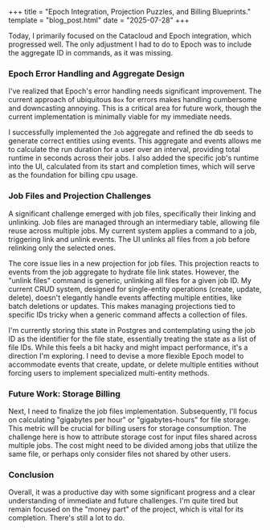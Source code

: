 +++
title = "Epoch Integration, Projection Puzzles, and Billing Blueprints."
template = "blog_post.html"
date = "2025-07-28"
+++

Today, I primarily focused on the Catacloud and Epoch integration, which progressed well. The only adjustment I had to do to Epoch was to include the aggregate ID in commands, as it was missing.

### Epoch Error Handling and Aggregate Design

I've realized that Epoch's error handling needs significant improvement. The current approach of ubiquitous `Box` for errors makes handling cumbersome and downcasting annoying. This is a critical area for future work, though the current implementation is minimally viable for my immediate needs.

I successfully implemented the `Job` aggregate and refined the db seeds to generate correct entities using events. This aggregate and events allows me to calculate the run duration for a user over an interval, providing total runtime in seconds across their jobs. I also added the specific job's runtime into the UI, calculated from its start and completion times, which will serve as the foundation for billing cpu usage.

### Job Files and Projection Challenges

A significant challenge emerged with job files, specifically their linking and unlinking. Job files are managed through an intermediary table, allowing file reuse across multiple jobs. My current system applies a command to a job, triggering link and unlink events. The UI unlinks all files from a job before relinking only the selected ones.

The core issue lies in a new projection for job files. This projection reacts to events from the job aggregate to hydrate file link states. However, the "unlink files" command is generic, unlinking all files for a given job ID. My current CRUD system, designed for single-entity operations (create, update, delete), doesn't elegantly handle events affecting multiple entities, like batch deletions or updates. This makes managing projections tied to specific IDs tricky when a generic command affects a collection of files.

I'm currently storing this state in Postgres and contemplating using the job ID as the identifier for the file state, essentially treating the state as a list of file IDs. While this feels a bit hacky and might impact performance, it's a direction I'm exploring. I need to devise a more flexible Epoch model to accommodate events that create, update, or delete multiple entities without forcing users to implement specialized multi-entity methods.

### Future Work: Storage Billing

Next, I need to finalize the job files implementation. Subsequently, I'll focus on calculating "gigabytes per hour" or "gigabytes-hours" for file storage. This metric will be crucial for billing users for storage consumption. The challenge here is how to attribute storage cost for input files shared across multiple jobs. The cost might need to be divided among jobs that utilize the same file, or perhaps only consider files not shared by other users.

### Conclusion

Overall, it was a productive day with some significant progress and a clear understanding of immediate and future challenges. I'm quite tired but remain focused on the "money part" of the project, which is vital for its completion. There's still a lot to do.


